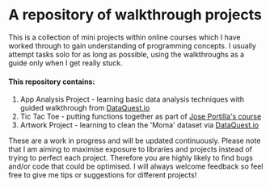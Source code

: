 # A repository of walkthrough projects
This is a collection of mini projects within online courses which I have worked through to gain understanding of programming concepts. I usually attempt tasks solo for as long as possible, using the walkthroughs as a guide only when I get really stuck. 

#### This repository contains: 
1. App Analysis Project - learning basic data analysis techniques with guided walkthrough from [DataQuest.io](DataQuest.io)
2. Tic Tac Toe - putting functions together as part of [Jose Portilla's course](https://www.udemy.com/course/complete-python-bootcamp/)
3. Artwork Project - learning to clean the 'Moma' dataset via [DataQuest.io](DataQuest.io)


These are a work in progress and will be updated continuously. Please note that I am aiming to maximise exposure to libraries and projects instead of trying to perfect each project. Therefore you are highly likely to find bugs and/or code that could be optimised. I will always welcome feedback so feel free to give me tips or suggestions for different projects!
